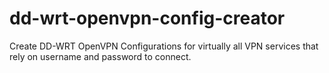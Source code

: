 dd-wrt-openvpn-config-creator
=============================

Create DD-WRT OpenVPN Configurations for virtually all VPN services that rely on username and password to connect. 
